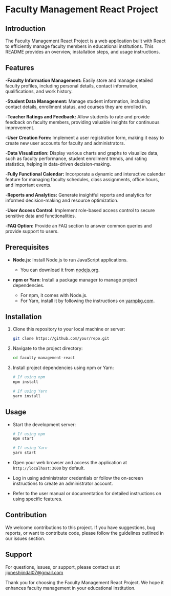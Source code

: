 # Faculty Management React Project

## Introduction

The Faculty Management React Project is a web application built with React to efficiently manage faculty members in educational institutions. This README provides an overview, installation steps, and usage instructions.

## Features

-**Faculty Information Management:** Easily store and manage detailed faculty profiles, including personal details, contact information, qualifications, and work history.

-**Student Data Management:** Manage student information, including contact details, enrollment status, and courses they are enrolled in.

-**Teacher Ratings and Feedback:** Allow students to rate and provide feedback on faculty members, providing valuable insights for continuous improvement.

-**User Creation Form:** Implement a user registration form, making it easy to create new user accounts for faculty and administrators.

-**Data Visualization:** Display various charts and graphs to visualize data, such as faculty performance, student enrollment trends, and rating statistics, helping in data-driven decision-making.

-**Fully Functional Calendar:** Incorporate a dynamic and interactive calendar feature for managing faculty schedules, class assignments, office hours, and important events.

-**Reports and Analytics:** Generate insightful reports and analytics for informed decision-making and resource optimization.

-**User Access Control:** Implement role-based access control to secure sensitive data and functionalities.

-**FAQ Option:** Provide an FAQ section to answer common queries and provide support to users.

## Prerequisites

- **Node.js**: Install Node.js to run JavaScript applications.
  - You can download it from [nodejs.org](https://nodejs.org/).

- **npm or Yarn**: Install a package manager to manage project dependencies.
  - For npm, it comes with Node.js.
  - For Yarn, install it by following the instructions on [yarnpkg.com](https://yarnpkg.com/).

## Installation

1. Clone this repository to your local machine or server:
   ```bash
   git clone https://github.com/your/repo.git
   ```

2. Navigate to the project directory:
   ```bash
   cd faculty-management-react
   ```

3. Install project dependencies using npm or Yarn:
   ```bash
   # If using npm
   npm install

   # If using Yarn
   yarn install
   ```

## Usage

- Start the development server:
   ```bash
   # If using npm
   npm start

   # If using Yarn
   yarn start
   ```

- Open your web browser and access the application at `http://localhost:3000` by default.

- Log in using administrator credentials or follow the on-screen instructions to create an administrator account.

- Refer to the user manual or documentation for detailed instructions on using specific features.

## Contribution

We welcome contributions to this project. If you have suggestions, bug reports, or want to contribute code, please follow the guidelines outlined in our issues section.

## Support

For questions, issues, or support, please contact us at jipneshjindal07@gmail.com

Thank you for choosing the Faculty Management React Project. We hope it enhances faculty management in your educational institution.
